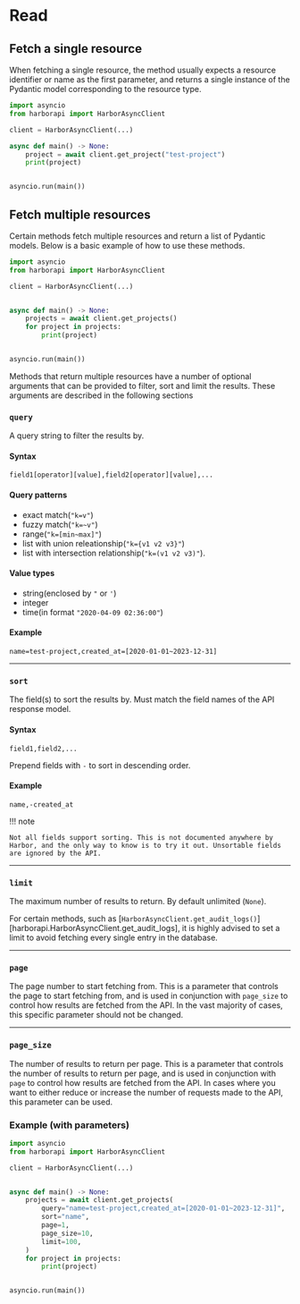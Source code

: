 # Read

## Fetch a single resource

When fetching a single resource, the method usually expects a resource identifier or name as the first parameter, and returns a single instance of the Pydantic model corresponding to the resource type.

```py
import asyncio
from harborapi import HarborAsyncClient

client = HarborAsyncClient(...)

async def main() -> None:
    project = await client.get_project("test-project")
    print(project)


asyncio.run(main())
```


## Fetch multiple resources

Certain methods fetch multiple resources and return a list of Pydantic models. Below is a basic example of how to use these methods.

```py
import asyncio
from harborapi import HarborAsyncClient

client = HarborAsyncClient(...)


async def main() -> None:
    projects = await client.get_projects()
    for project in projects:
        print(project)


asyncio.run(main())
```

Methods that return multiple resources have a number of optional arguments that can be provided to filter, sort and limit the results. These arguments are described in the following sections


### `query`

A query string to filter the results by.

#### Syntax

`field1[operator][value],field2[operator][value],...`

#### Query patterns

* exact match(`"k=v"`)
* fuzzy match(`"k=~v"`)
* range(`"k=[min~max]"`)
* list with union releationship(`"k={v1 v2 v3}"`)
* list with intersection relationship(`"k=(v1 v2 v3)"`).


#### Value types

* string(enclosed by `"` or `'`)
* integer
* time(in format `"2020-04-09 02:36:00"`)


#### Example

`name=test-project,created_at=[2020-01-01~2023-12-31]`



----

### `sort`

The field(s) to sort the results by. Must match the field names of the API response model.

#### Syntax

`field1,field2,...`

Prepend fields with `-` to sort in descending order.

#### Example

`name,-created_at`

!!! note

    Not all fields support sorting. This is not documented anywhere by Harbor, and the only way to know is to try it out. Unsortable fields are ignored by the API.

----

### `limit`

The maximum number of results to return. By default unlimited (`None`).

For certain methods, such as [`HarborAsyncClient.get_audit_logs()`][harborapi.HarborAsyncClient.get_audit_logs], it is highly advised to set a limit to avoid fetching every single entry in the database.

----

### `page`

The page number to start fetching from. This is a parameter that controls the page to start fetching from, and is used in conjunction with `page_size` to control how results are fetched from the API. In the vast majority of cases, this specific parameter should not be changed.

----

### `page_size`

The number of results to return per page. This is a parameter that controls the number of results to return per page, and is used in conjunction with `page` to control how results are fetched from the API. In cases where you want to either reduce or increase the number of requests made to the API, this parameter can be used.


### Example (with parameters)

```py
import asyncio
from harborapi import HarborAsyncClient

client = HarborAsyncClient(...)


async def main() -> None:
    projects = await client.get_projects(
        query="name=test-project,created_at=[2020-01-01~2023-12-31]",
        sort="name",
        page=1,
        page_size=10,
        limit=100,
    )
    for project in projects:
        print(project)


asyncio.run(main())
```
